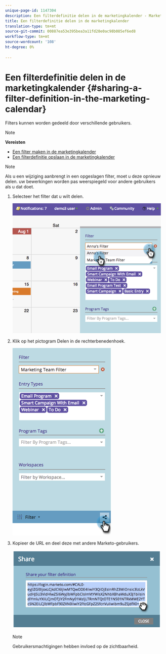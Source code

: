 ```yaml
---
unique-page-id: 1147304
description: Een filterdefinitie delen in de marketingkalender - Marketo Docs - Productdocumentatie
title: Een filterdefinitie delen in de marketingkalender
translation-type: tm+mt
source-git-commit: 00887ea53e395bea3a11fd28e0ac98b085ef6ed8
workflow-type: tm+mt
source-wordcount: '108'
ht-degree: 0%

---
```



# Een filterdefinitie delen in de marketingkalender {#sharing-a-filter-definition-in-the-marketing-calendar}

Filters kunnen worden gedeeld door verschillende gebruikers.

>[!NOTE]
>
>**Vereisten**
>
>* [Een filter maken in de marketingkalender](filtering-the-marketing-calendar.md)
>* [Een filterdefinitie opslaan in de marketingkalender](saving-a-filter-definition-in-the-marketing-calendar.md)

>



>[!NOTE]
>
> Als u een wijziging aanbrengt in een opgeslagen filter, moet u deze opnieuw delen. uw bewerkingen worden pas weerspiegeld voor andere gebruikers als u dat doet.

1. Selecteer het filter dat u wilt delen.

   ![](assets/image2014-9-24-11-3a31-3a19.png)

1. Klik op het pictogram Delen in de rechterbenedenhoek.

   ![](assets/image2014-9-24-11-3a31-3a24.png)

1. Kopieer de URL en deel deze met andere Marketo-gebruikers.

   ![](assets/image2014-9-24-11-3a31-3a29.png)

   >[!NOTE]
   >
   >Gebruikersmachtigingen hebben invloed op de zichtbaarheid.

